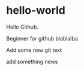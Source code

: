 # hello-world

Hello Github.

Beginner for github
blablalba

Add some new git text

add something news
